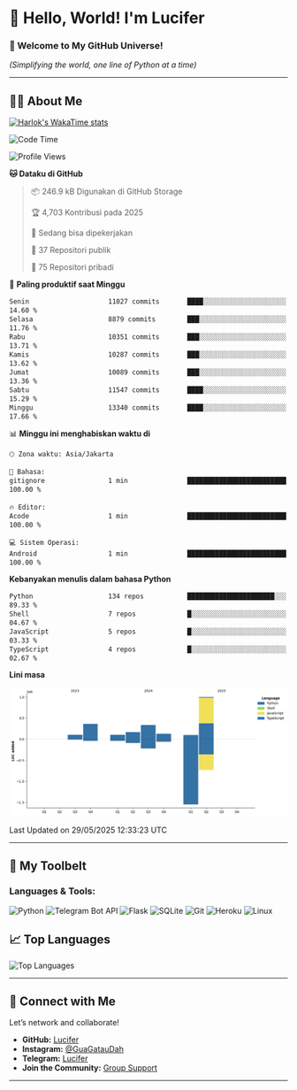 # 👋 Hello, World! I'm Lucifer 

### 🚀 Welcome to My GitHub Universe!  
*(Simplifying the world, one line of Python at a time)*  

---

## 🧑‍💻 About Me


[![Harlok's WakaTime stats](https://github-readme-stats.vercel.app/api/wakatime?username=LuciferReborns)](https://github.com/jonesroot/github-readme-stats)


<!--START_SECTION:waka-->
![Code Time](http://img.shields.io/badge/Code%20Time-205%20hrs%2035%20mins-blue)

![Profile Views](http://img.shields.io/badge/Profil%20dilihat-1-blue)

**🐱 Dataku di GitHub** 

> 📦 246.9 kB Digunakan di GitHub Storage 
 > 
> 🏆 4,703 Kontribusi pada 2025
 > 
> 💼 Sedang bisa dipekerjakan
 > 
> 📜 37 Repositori publik 
 > 
> 🔑 75 Repositori pribadi 
 > 
📅 **Paling produktif saat Minggu** 

```text
Senin                    11027 commits       ████░░░░░░░░░░░░░░░░░░░░░   14.60 % 
Selasa                   8879 commits        ███░░░░░░░░░░░░░░░░░░░░░░   11.76 % 
Rabu                     10351 commits       ███░░░░░░░░░░░░░░░░░░░░░░   13.71 % 
Kamis                    10287 commits       ███░░░░░░░░░░░░░░░░░░░░░░   13.62 % 
Jumat                    10089 commits       ███░░░░░░░░░░░░░░░░░░░░░░   13.36 % 
Sabtu                    11547 commits       ████░░░░░░░░░░░░░░░░░░░░░   15.29 % 
Minggu                   13340 commits       ████░░░░░░░░░░░░░░░░░░░░░   17.66 % 
```


📊 **Minggu ini menghabiskan waktu di** 

```text
🕑︎ Zona waktu: Asia/Jakarta

💬 Bahasa: 
gitignore                1 min               █████████████████████████   100.00 % 

🔥 Editor: 
Acode                    1 min               █████████████████████████   100.00 % 

💻 Sistem Operasi: 
Android                  1 min               █████████████████████████   100.00 % 
```

**Kebanyakan menulis dalam bahasa Python** 

```text
Python                   134 repos           ██████████████████████░░░   89.33 % 
Shell                    7 repos             █░░░░░░░░░░░░░░░░░░░░░░░░   04.67 % 
JavaScript               5 repos             █░░░░░░░░░░░░░░░░░░░░░░░░   03.33 % 
TypeScript               4 repos             █░░░░░░░░░░░░░░░░░░░░░░░░   02.67 % 
```



**Lini masa**

![Lines of Code chart](https://raw.githubusercontent.com/jonesroot/jonesroot/main/assets/bar_graph.png)


 Last Updated on 29/05/2025 12:33:23 UTC
<!--END_SECTION:waka-->

---


## 🧰 My Toolbelt  

### Languages & Tools:  
![Python](https://img.shields.io/badge/-Python-3776AB?style=flat-square&logo=python&logoColor=white) ![Telegram Bot API](https://img.shields.io/badge/-Telegram%20Bot%20API-2CA5E0?style=flat-square&logo=telegram&logoColor=white) ![Flask](https://img.shields.io/badge/-Flask-000000?style=flat-square&logo=flask&logoColor=white) ![SQLite](https://img.shields.io/badge/-SQLite-003B57?style=flat-square&logo=sqlite&logoColor=white) ![Git](https://img.shields.io/badge/-Git-F05032?style=flat-square&logo=git&logoColor=white) ![Heroku](https://img.shields.io/badge/-Heroku-430098?style=flat-square&logo=heroku&logoColor=white) ![Linux](https://img.shields.io/badge/-Linux-FCC624?style=flat-square&logo=linux&logoColor=black)  


## 📈 Top Languages

![Top Languages](https://github-readme-stats.vercel.app/api/top-langs/?username=jonesroot&layout=compact&theme=tokyonight)  

---


## 🔗 Connect with Me  

Let’s network and collaborate!  
- **GitHub:** [Lucifer](https://github.com/jonesroot/jonesroot/blob/main/README.md)  
- **Instagram:** [@GuaGatauDah](https://instagram.com/guagataudah)  
- **Telegram:** [Lucifer](https://t.me/LuciferReborns)  
- **Join the Community:** [Group Support](https://t.me/GokilSupport)

---
